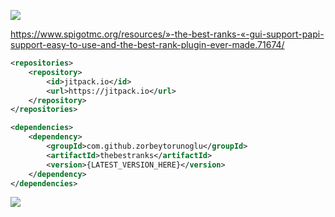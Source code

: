 [![](https://jitpack.io/v/zorbeytorunoglu/thebestranks.svg)](https://jitpack.io/#zorbeytorunoglu/thebestranks)

https://www.spigotmc.org/resources/»-the-best-ranks-«-gui-support-papi-support-easy-to-use-and-the-best-rank-plugin-ever-made.71674/

```xml
<repositories>
    <repository>
        <id>jitpack.io</id>
        <url>https://jitpack.io</url>
    </repository>
</repositories>

<dependencies>
    <dependency>
        <groupId>com.github.zorbeytorunoglu</groupId>
        <artifactId>thebestranks</artifactId>
        <version>{LATEST_VERSION_HERE}</version>
    </dependency>
</dependencies>
```

<img src="https://i.ibb.co/QCqvjwt/resim-2022-10-22-211741488.png">